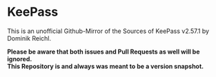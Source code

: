 # KeePass
This is an unofficial Github-Mirror of the Sources of KeePass v2.57.1 by Dominik Reichl.  
  
**Please be aware that both issues and Pull Requests as well will be ignored.  
This Repository is and always was meant to be a version snapshot.**  

